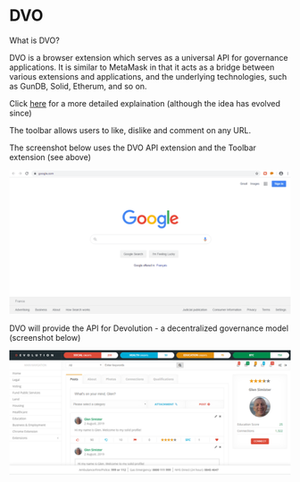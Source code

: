 <h1>DVO</h1>

<p>What is DVO?</p>
<p>DVO is a browser extension which serves as a universal API for governance applications. It is similar to MetaMask in that it acts as a bridge between various extensions and applications, and the underlying technologies, such as GunDB, Solid, Etherum, and so on.</p>

<p>Click <a href="https://glensimister.github.io/profile/">here</a> for a more detailed explaination (although the idea has evolved since)</p>

<p>The toolbar allows users to like, dislike and comment on any URL.</p>

<p>The screenshot below uses the DVO API extension and the Toolbar extension (see above)</p>

![DVO Screenshot](screenshot.gif)

<p>DVO will provide the API for Devolution - a decentralized governance model (screenshot below)</p>

![Devolution Screenshot](devolution.png)

